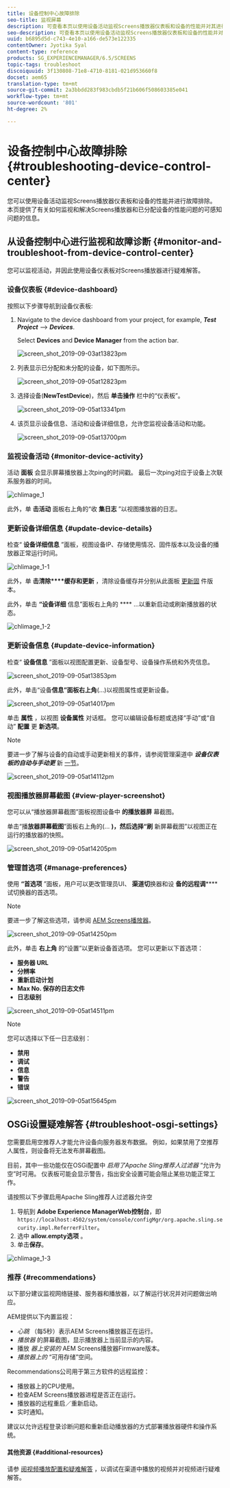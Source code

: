```yaml
---
title: 设备控制中心故障排除
seo-title: 监视屏幕
description: 可查看本页以使用设备活动监视Screens播放器仪表板和设备的性能并对其进行疑难解答。
seo-description: 可查看本页以使用设备活动监视Screens播放器仪表板和设备的性能并对其进行疑难解答。
uuid: b6895d5d-c743-4e10-a166-de573e122335
contentOwner: Jyotika Syal
content-type: reference
products: SG_EXPERIENCEMANAGER/6.5/SCREENS
topic-tags: troubleshoot
discoiquuid: 3f130808-71e8-4710-8181-021d953660f8
docset: aem65
translation-type: tm+mt
source-git-commit: 2a3bbdd283f983cbdb5f21b606f508603385e041
workflow-type: tm+mt
source-wordcount: '801'
ht-degree: 2%

---
```



# 设备控制中心故障排除 {#troubleshooting-device-control-center}

您可以使用设备活动监视Screens播放器仪表板和设备的性能并进行故障排除。 本页提供了有关如何监视和解决Screens播放器和已分配设备的性能问题的可感知问题的信息。

## 从设备控制中心进行监视和故障诊断 {#monitor-and-troubleshoot-from-device-control-center}

您可以监视活动，并因此使用设备仪表板对Screens播放器进行疑难解答。

### 设备仪表板 {#device-dashboard}

按照以下步骤导航到设备仪表板:

1. Navigate to the device dashboard from your project, for example, ***Test Project*** --> ***Devices***.

   Select **Devices** and **Device Manager** from the action bar.

   ![screen_shot_2019-09-03at13823pm](assets/screen_shot_2019-09-03at13823pm.png)

1. 列表显示已分配和未分配的设备，如下图所示。

   ![screen_shot_2019-09-05at12823pm](assets/screen_shot_2019-09-05at12823pm.png)

1. 选择设备(**NewTestDevice**)，然后 **单击操作** 栏中的“仪表板”。

   ![screen_shot_2019-09-05at13341pm](assets/screen_shot_2019-09-05at13341pm.png)

1. 该页显示设备信息、活动和设备详细信息，允许您监视设备活动和功能。

   ![screen_shot_2019-09-05at13700pm](assets/screen_shot_2019-09-05at13700pm.png)

### 监视设备活动 {#monitor-device-activity}

活动 **面板** 会显示屏幕播放器上次ping的时间戳。 最后一次ping对应于设备上次联系服务器的时间。

![chlimage_1](assets/chlimage_1.png)

此外，单 **击活动** 面板右上角的“收 **集日志** ”以视图播放器的日志。

### 更新设备详细信息 {#update-device-details}

检查“ **设备详细信息** ”面板，视图设备IP、存储使用情况、固件版本以及设备的播放器正常运行时间。

![chlimage_1-1](assets/chlimage_1-1.png)

此外，单 **击清除****缓存和更新** ，清除设备缓存并分别从此面板 [更新固](screens-glossary.md) 件版本。

此外，单击 **“设备详细** 信息”面板右上角的 **** ...以重新启动或刷新播放器的状态。

![chlimage_1-2](assets/chlimage_1-2.png)

### 更新设备信息 {#update-device-information}

检查“ **设备信息** ”面板以视图配置更新、设备型号、设备操作系统和外壳信息。

![screen_shot_2019-09-05at13853pm](assets/screen_shot_2019-09-05at13853pm.png)

此外，单击“设备&#x200B;**信息”面板右上角**(...)以视图属性或更新设备。

![screen_shot_2019-09-05at14017pm](assets/screen_shot_2019-09-05at14017pm.png)

单击 **属性** ，以视图 **设备属性** 对话框。 您可以编辑设备标题或选择“手动”或“自动” **配置** 更 **新选项**。

>[!NOTE]
>
>要进一步了解与设备的自动或手动更新相关的事件，请参阅管理渠道中 ***设备仪表板的自动与手动更*** 新 [一节](managing-channels.md)。

![screen_shot_2019-09-05at14112pm](assets/screen_shot_2019-09-05at14112pm.png)

### 视图播放器屏幕截图 {#view-player-screenshot}

您可以从“播放器屏幕截图”面板视图设备中 **的播放器屏** 幕截图。

单击“播&#x200B;**放器屏幕截图**”面板右上角的(... **)，然后选择“刷** 新屏幕截图”以视图正在运行的播放器的快照。

![screen_shot_2019-09-05at14205pm](assets/screen_shot_2019-09-05at14205pm.png)

### 管理首选项 {#manage-preferences}

使用 **“首选项** ”面板，用户可以更改管理员UI、 **渠道切**&#x200B;换器和设 **备的远程调****** 试切换器的首选项。

>[!NOTE]
>要进一步了解这些选项，请参阅 [AEM Screens播放器](working-with-screens-player.md)。

![screen_shot_2019-09-05at14250pm](assets/screen_shot_2019-09-05at14250pm.png)

此外，单击 **右上角** 的“设置”以更新设备首选项。 您可以更新以下首选项：

* **服务器 URL**
* **分辨率**
* **重新启动计划**
* **Max No. 保存的日志文件**
* **日志级别**

![screen_shot_2019-09-05at14511pm](assets/screen_shot_2019-09-05at14511pm.png)

>[!NOTE]
>您可以选择以下任一日志级别：
>* **禁用**
>* **调试**
>* **信息**
>* **警告**
>* **错误**


![screen_shot_2019-09-05at15645pm](assets/screen_shot_2019-09-05at15645pm.png)

## OSGi设置疑难解答 {#troubleshoot-osgi-settings}

您需要启用空推荐人才能允许设备向服务器发布数据。 例如，如果禁用了空推荐人属性，则设备将无法发布屏幕截图。

目前，其中一些功能仅在OSGi配置中 *启用了Apache Sling推荐人过滤器* “允许为空”时可用。 仪表板可能会显示警告，指出安全设置可能会阻止某些功能正常工作。

请按照以下步骤启用Apache Sling推荐人过滤器允许空

1. 导航到 **Adobe Experience ManagerWeb控制台**，即 `https://localhost:4502/system/console/configMgr/org.apache.sling.security.impl.ReferrerFilter`。
1. 选中 **allow.empty选项** 。
1. 单击&#x200B;**保存**。

![chlimage_1-3](assets/chlimage_1-3.png)

### 推荐 {#recommendations}

以下部分建议监视网络链接、服务器和播放器，以了解运行状况并对问题做出响应。

AEM提供以下内置监视：

* *心跳* （每5秒）表示AEM Screens播放器正在运行。
* *播放器* 的屏幕截图，显示播放器上当前显示的内容。
* 播放 *器上安装的* AEM Screens播放器Firmware版本。
* *播放器上的* “可用存储”空间。

Recommendations公司用于第三方软件的远程监控：

* 播放器上的CPU使用。
* 检查AEM Screens播放器进程是否正在运行。
* 播放器的远程重启／重新启动。
* 实时通知。

建议以允许远程登录诊断问题和重新启动播放器的方式部署播放器硬件和操作系统。

#### 其他资源 {#additional-resources}

请参 [阅视频播放配置和疑难解答](troubleshoot-videos.md) ，以调试在渠道中播放的视频并对视频进行疑难解答。
